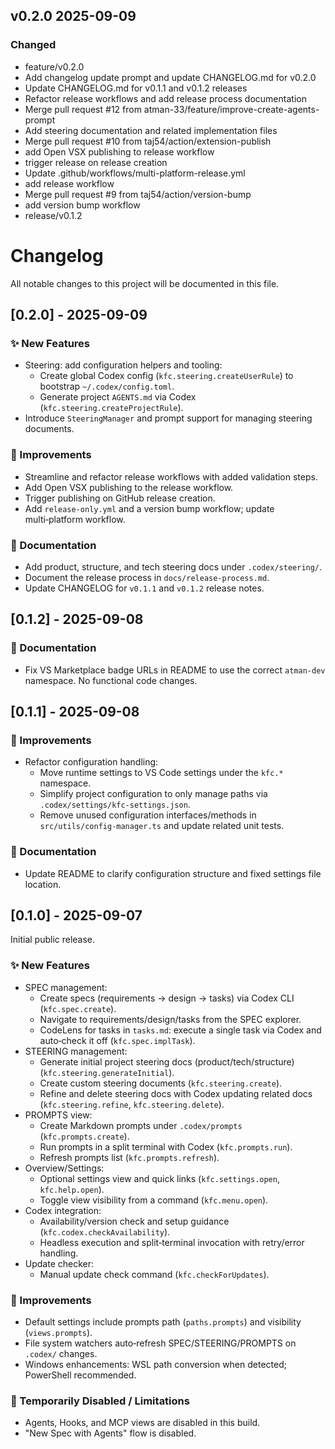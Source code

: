 ## v0.2.0 2025-09-09

### Changed

- feature/v0.2.0
- Add changelog update prompt and update CHANGELOG.md for v0.2.0
- Update CHANGELOG.md for v0.1.1 and v0.1.2 releases
- Refactor release workflows and add release process documentation
- Merge pull request #12 from atman-33/feature/improve-create-agents-prompt
- Add steering documentation and related implementation files
- Merge pull request #10 from taj54/action/extension-publish
- add Open VSX publishing to release workflow
- trigger release on release creation
- Update .github/workflows/multi-platform-release.yml
- add release workflow
- Merge pull request #9 from taj54/action/version-bump
- add version bump workflow
- release/v0.1.2

# Changelog

All notable changes to this project will be documented in this file.

## [0.2.0] - 2025-09-09

### ✨ New Features

- Steering: add configuration helpers and tooling:
  - Create global Codex config (`kfc.steering.createUserRule`) to bootstrap `~/.codex/config.toml`.
  - Generate project `AGENTS.md` via Codex (`kfc.steering.createProjectRule`).
- Introduce `SteeringManager` and prompt support for managing steering documents.

### 🔧 Improvements

- Streamline and refactor release workflows with added validation steps.
- Add Open VSX publishing to the release workflow.
- Trigger publishing on GitHub release creation.
- Add `release-only.yml` and a version bump workflow; update multi‑platform workflow.

### 📝 Documentation

- Add product, structure, and tech steering docs under `.codex/steering/`.
- Document the release process in `docs/release-process.md`.
- Update CHANGELOG for `v0.1.1` and `v0.1.2` release notes.

## [0.1.2] - 2025-09-08

### 📝 Documentation

- Fix VS Marketplace badge URLs in README to use the correct `atman-dev` namespace. No functional code changes.

## [0.1.1] - 2025-09-08

### 🔧 Improvements

- Refactor configuration handling:
  - Move runtime settings to VS Code settings under the `kfc.*` namespace.
  - Simplify project configuration to only manage paths via `.codex/settings/kfc-settings.json`.
  - Remove unused configuration interfaces/methods in `src/utils/config-manager.ts` and update related unit tests.

### 📝 Documentation

- Update README to clarify configuration structure and fixed settings file location.

## [0.1.0] - 2025-09-07

Initial public release.

### ✨ New Features

- SPEC management:
  - Create specs (requirements → design → tasks) via Codex CLI (`kfc.spec.create`).
  - Navigate to requirements/design/tasks from the SPEC explorer.
  - CodeLens for tasks in `tasks.md`: execute a single task via Codex and auto‑check it off (`kfc.spec.implTask`).
- STEERING management:
  - Generate initial project steering docs (product/tech/structure) (`kfc.steering.generateInitial`).
  - Create custom steering documents (`kfc.steering.create`).
  - Refine and delete steering docs with Codex updating related docs (`kfc.steering.refine`, `kfc.steering.delete`).
- PROMPTS view:
  - Create Markdown prompts under `.codex/prompts` (`kfc.prompts.create`).
  - Run prompts in a split terminal with Codex (`kfc.prompts.run`).
  - Refresh prompts list (`kfc.prompts.refresh`).
- Overview/Settings:
  - Optional settings view and quick links (`kfc.settings.open`, `kfc.help.open`).
  - Toggle view visibility from a command (`kfc.menu.open`).
- Codex integration:
  - Availability/version check and setup guidance (`kfc.codex.checkAvailability`).
  - Headless execution and split‑terminal invocation with retry/error handling.
- Update checker:
  - Manual update check command (`kfc.checkForUpdates`).

### 🔧 Improvements

- Default settings include prompts path (`paths.prompts`) and visibility (`views.prompts`).
- File system watchers auto‑refresh SPEC/STEERING/PROMPTS on `.codex/` changes.
- Windows enhancements: WSL path conversion when detected; PowerShell recommended.

### 🚫 Temporarily Disabled / Limitations

- Agents, Hooks, and MCP views are disabled in this build.
- "New Spec with Agents" flow is disabled.
